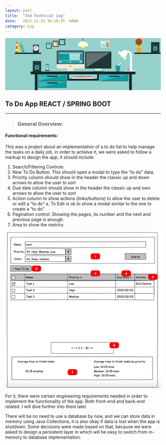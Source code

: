 ```yaml
---
layout: post
title:  "3nd Technical Log"
date:   2022-11-24 16:18:25 -0000
category: Log
---
```

![dev](https://github.com/TheClerici/my-blog/blob/main/images/dev.jpg?raw=true "Header")

<h2 text-align="center">To Do App REACT / SPRING BOOT</h2>

------------------------------------------------------------------------------------------
<blockquote> <h3> General Overview: </h3> </blockquote> 

#### Functional requirements:

This was a project about an implementation of a to do list to help manage the tasks on a daily job, in order to achieve it, we were asked to follow a markup to design the app, it should include:

1. Search/Filtering Controls
2. New To Do Button. This should open a modal to type the “to do” data.
3. Priority column should show in the header the classic up and down arrows to allow the user to sort
4. Due date column should show in the header the classic up and own arrows to allow the user to sort
5. Action column to show actions (links/buttons) to allow the user to delete or edit a “to do”
    a. To Edit is ok to show a modal similar to the one to create a “to do”
7. Pagination control. Showing the pages, its number and the next and previous page is enough.
8. Area to show the metrics

![markup](https://github.com/TheClerici/my-blog/blob/main/images/markup.jpg?raw=true "MarkUp")

For it, there were certain engineering requirements needed in order to implement the functionality of the app. Both front-end and back-end related. I will dive further into them later.

There will be no need to use a database by now, and we can store data in memory using Java Collections, it is also okay if data is lost when the app is shutdown. Some decisions were made based on that, because we were asked to design a persistent layer in which will be easy to switch from in-memory to database implementation.